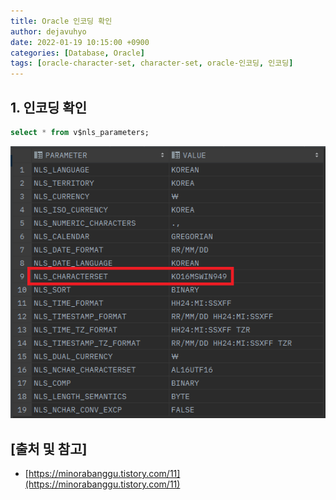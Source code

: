 ```yaml
---
title: Oracle 인코딩 확인
author: dejavuhyo
date: 2022-01-19 10:15:00 +0900
categories: [Database, Oracle]
tags: [oracle-character-set, character-set, oracle-인코딩, 인코딩]
---
```


## 1. 인코딩 확인

```sql
select * from v$nls_parameters;
```

![oracle-character-set](/assets/img/2022-01-19-oracle-character-set/oracle-character-set.png)

## [출처 및 참고]
* [https://minorabanggu.tistory.com/11](https://minorabanggu.tistory.com/11)
